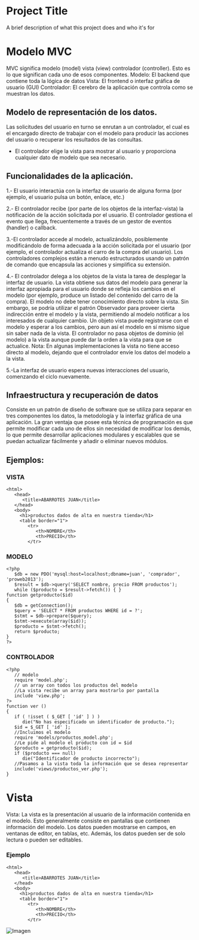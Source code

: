 
# Project Title

A brief description of what this project does and who it's for

# Modelo MVC 

MVC significa modelo (model) vista (view) controlador (controller). Esto es lo que significan cada uno de esos componentes. Modelo: El backend que contiene toda la lógica de datos Vista: El frontend o interfaz gráfica de usuario (GUI) Controlador: El cerebro de la aplicación que controla como se muestran los datos.

## Modelo de representación de los datos.

Las solicitudes del usuario en turno se enrutan a un controlador, el cual es el encargado directo de trabajar con el modelo para producir las acciones del usuario o recuperar los resultados de las consultas.

- El controlador elige la vista para mostrar al usuario y proporciona cualquier dato de modelo que sea necesario.

## Funcionalidades de la aplicación.

1.- El usuario interactúa con la interfaz de usuario de alguna forma (por ejemplo, el usuario pulsa un botón, enlace, etc.)

2.- El controlador recibe (por parte de los objetos de la interfaz-vista) la notificación de la acción solicitada por el usuario. El controlador gestiona el evento que llega, frecuentemente a través de un gestor de eventos (handler) o callback.

3.-El controlador accede al modelo, actualizándolo, posiblemente modificándolo de forma adecuada a la acción solicitada por el usuario (por ejemplo, el controlador actualiza el carro de la compra del usuario). Los controladores complejos están a menudo estructurados usando un patrón de comando que encapsula las acciones y simplifica su extensión.

4.- El controlador delega a los objetos de la vista la tarea de desplegar la interfaz de usuario. La vista obtiene sus datos del modelo para generar la interfaz apropiada para el usuario donde se refleja los cambios en el modelo (por ejemplo, produce un listado del contenido del carro de la compra). El modelo no debe tener conocimiento directo sobre la vista. Sin embargo, se podría utilizar el patrón Observador para proveer cierta indirección entre el modelo y la vista, permitiendo al modelo notificar a los interesados de cualquier cambio. Un objeto vista puede registrarse con el modelo y esperar a los cambios, pero aun así el modelo en sí mismo sigue sin saber nada de la vista. 
El controlador no pasa objetos de dominio (el modelo) a la vista aunque puede dar la orden a la vista para que se actualice. Nota: En algunas implementaciones la vista no tiene acceso directo al modelo, dejando que el controlador envíe los datos del modelo a la vista.

5.-La interfaz de usuario espera nuevas interacciones del usuario, comenzando el ciclo nuevamente.

## Infraestructura y recuperación de datos

Consiste en un patrón de diseño de software que se utiliza para separar en tres componentes los datos, la metodología y la interfaz gráfica de una aplicación. La gran ventaja que posee esta técnica de programación es que permite modificar cada uno de ellos sin necesidad de modificar los demás, lo que permite desarrollar aplicaciones modulares y escalables que se puedan actualizar fácilmente y añadir o eliminar nuevos módulos.

## Ejemplos:

### **VISTA**
~~~
<html>
   <head>
      <title>ABARROTES JUAN</title>
   </head>
   <body>
     <h1>productos dados de alta en nuestra tienda</h1>
     <table border="1">
        <tr>
           <th>NOMBRE</th>
           <th>PRECIO</th>
        </tr>
~~~

### **MODELO**
~~~
<?php
   $db = new PDO('mysql:host=localhost;dbname=juan', 'comprador', 'proweb2013');
   $result = $db->query('SELECT nombre, precio FROM productos');
   while ($producto = $result->fetch()) { }
function getproducto($id)
{
   $db = getConnection();
   $query = 'SELECT * FROM productos WHERE id = ?';
   $stmt = $db->prepare($query);
   $stmt->execute(array($id));
   $producto = $stmt->fetch();
   return $producto;
}
?>
~~~
### **CONTROLADOR**
~~~
<?php
   // modelo
   require 'model.php';
   // un array con todos los productos del modelo
   //La vista recibe un array para mostrarlo por pantalla
   include 'view.php';
?>
function ver ()
{
   if ( !isset ( $_GET [ 'id' ] ) )
      die("No has especificado un identificador de producto.");
   $id = $_GET [ 'id' ];
   //Incluimos el modelo
   require 'models/productos_model.php';
   //Le pide al modelo el producto con id = $id
   $producto = getproducto($id);
   if ($producto === null)
      die("Identificador de producto incorrecto");
   //Pasamos a la vista toda la información que se desea representar
   include('views/productos_ver.php');
}
~~~


# Vista

Vista: La vista es la presentación al usuario de la información contenida en el modelo. Esto generalmente consiste en pantallas que contienen información del modelo. Los datos pueden mostrarse en campos, en ventanas de editor, en tablas, etc. Además, los datos pueden ser de solo lectura o pueden ser editables.

### Ejemplo 
~~~
<html>
   <head>
      <title>ABARROTES JUAN</title>
   </head>
   <body>
     <h1>productos dados de alta en nuestra tienda</h1>
     <table border="1">
        <tr>
           <th>NOMBRE</th>
           <th>PRECIO</th>
        </tr>
~~~

![ Imagen ](https://th.bing.com/th/id/R.da1acec1594bcae30786fae5fcb9e49a?rik=85Hv9Uw7xALbEQ&riu=http%3a%2f%2fwww.microsiervos.com%2fimages%2fAmazonES-home.jpg&ehk=jAsgTgsSYBezIYZ%2b860Ssd%2fzBPo7P91hsWwEPsoAxy4%3d&risl=&pid=ImgRaw&r=0)
